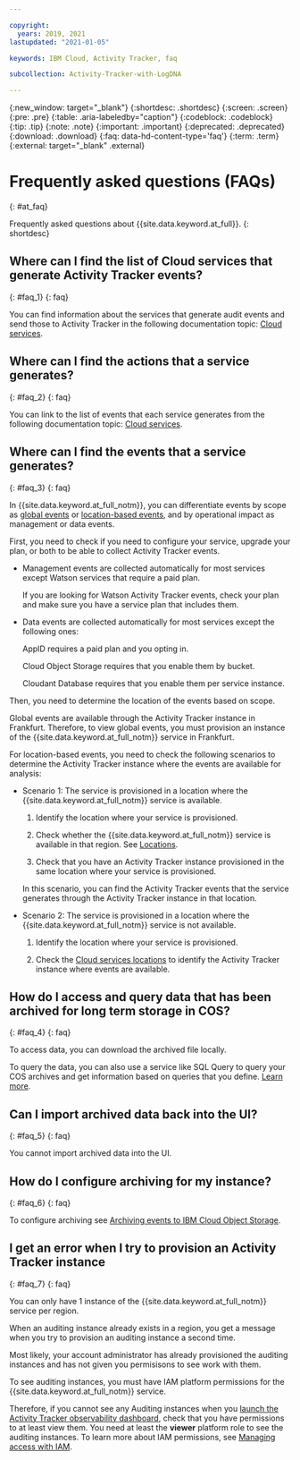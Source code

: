 ```yaml
---

copyright:
  years: 2019, 2021
lastupdated: "2021-01-05"

keywords: IBM Cloud, Activity Tracker, faq

subcollection: Activity-Tracker-with-LogDNA

---
```


{:new_window: target="_blank"}
{:shortdesc: .shortdesc}
{:screen: .screen}
{:pre: .pre}
{:table: .aria-labeledby="caption"}
{:codeblock: .codeblock}
{:tip: .tip}
{:note: .note}
{:important: .important}
{:deprecated: .deprecated}
{:download: .download}
{:faq: data-hd-content-type='faq'}
{:term: .term}
{:external: target="_blank" .external}

# Frequently asked questions (FAQs)
{: #at_faq}

Frequently asked questions about {{site.data.keyword.at_full}}.
{: shortdesc}

## Where can I find the list of Cloud services that generate Activity Tracker events?
{: #faq_1}
{: faq}

You can find information about the services that generate audit events and send those to Activity Tracker in the following documentation topic: [Cloud services](/docs/Activity-Tracker-with-LogDNA?topic=Activity-Tracker-with-LogDNA-cloud_services).

## Where can I find the actions that a service generates?
{: #faq_2}
{: faq}

You can link to the list of events that each service generates from the following documentation topic: [Cloud services](/docs/Activity-Tracker-with-LogDNA?topic=Activity-Tracker-with-LogDNA-cloud_services).

## Where can I find the events that a service generates?
{: #faq_3}
{: faq}

In {{site.data.keyword.at_full_notm}}, you can differentiate events by scope as [global events](/docs/Activity-Tracker-with-LogDNA?topic=Activity-Tracker-with-LogDNA-event_types#event_types_global) or [location-based events](/docs/Activity-Tracker-with-LogDNA?topic=Activity-Tracker-with-LogDNA-event_types#event_types_location), and by operational impact as management or data events. 

First, you need to check if you need to configure your service, upgrade your plan, or both to be able to collect Activity Tracker events.

* Management events are collected automatically for most services except Watson services that require a paid plan.

    If you are looking for Watson Activity Tracker events, check your plan and make sure you have a service plan that includes them.

* Data events are collected automatically for most services except the following ones:

    AppID requires a paid plan and you opting in.

    Cloud Object Storage requires that you enable them by bucket.

    Cloudant Database requires that you enable them per service instance.

Then, you need to determine the location of the events based on scope.

Global events are available through the Activity Tracker instance in Frankfurt. Therefore, to view global events, you must provision an instance of the {{site.data.keyword.at_full_notm}} service in Frankfurt.

For location-based events, you need to check the following scenarios to determine the Activity Tracker instance where the events are available for analysis:

* Scenario 1: The service is provisioned in a location where the {{site.data.keyword.at_full_notm}} service is available.

    1. Identify the location where your service is provisioned. 
    
    2. Check whether the {{site.data.keyword.at_full_notm}} service is available in that region. See [Locations](/docs/Activity-Tracker-with-LogDNA?topic=Activity-Tracker-with-LogDNA-regions).

    3. Check that you have an Activity Tracker instance provisioned in the same location where your service is provisioned.

    In this scenario, you can find the Activity Tracker events that the service generates through the Activity Tracker instance in that location.

* Scenario 2: The service is provisioned in a location where the {{site.data.keyword.at_full_notm}} service is not available.

    1. Identify the location where your service is provisioned. 
        
    2. Check the [Cloud services locations](/docs/Activity-Tracker-with-LogDNA?topic=Activity-Tracker-with-LogDNA-regions) to identify the Activity Tracker instance where events are available.




## How do I access and query data that has been archived for long term storage in COS?
{: #faq_4}
{: faq}

To access data, you can download the archived file locally.

To query the data, you can also use a service like SQL Query to query your COS archives and get information based on queries that you define. [Learn more](/docs/Activity-Tracker-with-LogDNA?topic=Activity-Tracker-with-LogDNA-sqlquery).


## Can I import archived data back into the UI?
{: #faq_5}
{: faq}

You cannot import archived data into the UI. 

## How do I configure archiving for my instance?
{: #faq_6}
{: faq}

To configure archiving see [Archiving events to IBM Cloud Object Storage](/docs/Activity-Tracker-with-LogDNA?topic=Activity-Tracker-with-LogDNA-archiving).

## I get an error when I try to provision an Activity Tracker instance
{: #faq_7}
{: faq}

You can only have 1 instance of the {{site.data.keyword.at_full_notm}} service per region. 

When an auditing instance already exists in a region, you get a message when you try to provision an auditing instance a second time. 

Most likely, your account administrator has already provisioned the auditing instances and has not given you permisisons to see work with them. 

To see auditing instances, you must have IAM platform permissions for the {{site.data.keyword.at_full_notm}} service. 

Therefore, if you cannot see any Auditing instances when you [launch the Activity Tracker observability dashboard](/docs/Activity-Tracker-with-LogDNA?topic=Activity-Tracker-with-LogDNA-launch), check that you have permissions to at least view them. You need at least the **viewer** platform role to see the auditing instances. To learn more about IAM permissions, see [Managing access with IAM](/docs/Activity-Tracker-with-LogDNA?topic=Activity-Tracker-with-LogDNA-iam). 



